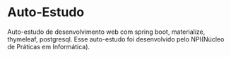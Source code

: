 # Auto-Estudo

Auto-estudo de desenvolvimento web com spring boot, materialize, thymeleaf, postgresql. Esse auto-estudo foi desenvolvido pelo NPI(Núcleo de Práticas em Informática).